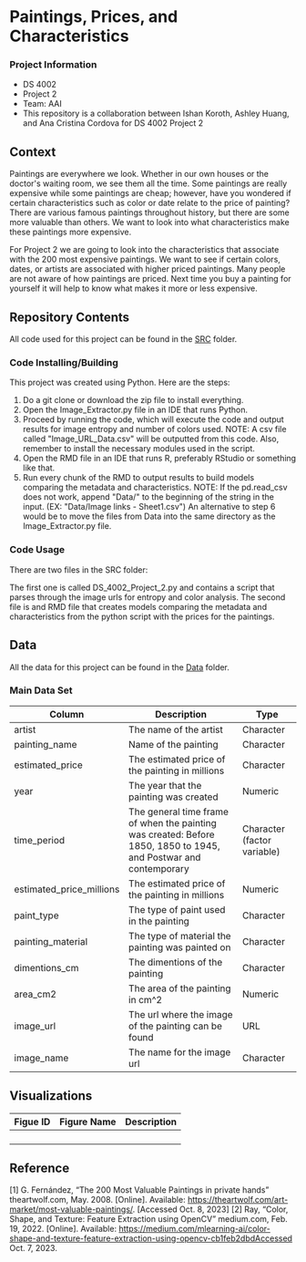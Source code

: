 # Paintings, Prices, and Characteristics

### Project Information
  - DS 4002
  - Project 2
  - Team: AAI
  - This repository is a collaboration between Ishan Koroth, Ashley Huang, and Ana Cristina Cordova for DS 4002 Project 2

## Context

Paintings are everywhere we look. Whether in our own houses or the doctor's waiting room, we see them all the time. Some paintings are really expensive while some paintings are cheap; however, have you wondered if certain characteristics such as color or date relate to the price of painting? There are various famous paintings throughout history, but there are some more valuable than others. We want to look into what characteristics make these paintings more expensive. 

For Project 2 we are going to look into the characteristics that associate with the 200 most expensive paintings. We want to see if certain colors, dates, or artists are associated with higher priced paintings. Many people are not aware of how paintings are priced. Next time you buy a painting for yourself it will help to know what makes it more or less expensive. 

## Repository Contents 
All code used for this project can be found in the [SRC](https://github.com/ik4vrb/ds-4002-team-aai-project-2/tree/main/SRC) folder.

### Code Installing/Building

This project was created using Python. Here are the steps:

1. Do a git clone or download the zip file to install everything.
2. Open the Image_Extractor.py file in an IDE that runs Python.
3. Proceed by running the code, which will execute the code and output results for image entropy and number of colors used.
NOTE: A csv file called "Image_URL_Data.csv" will be outputted from this code. Also, remember to install the necessary modules used in the script.
4. Open the RMD file in an IDE that runs R, preferably RStudio or something like that.
5. Run every chunk of the RMD to output results to build models comparing the metadata and characteristics.
NOTE: If the pd.read_csv does not work, append "Data/" to the beginning of the string in the input. (EX: "Data/Image links - Sheet1.csv")
An alternative to step 6 would be to move the files from Data into the same directory as the Image_Extractor.py file.

### Code Usage

There are two files in the SRC folder:

The first one is called DS_4002_Project_2.py and contains a script that parses through the image urls for entropy and color analysis.
The second file is and RMD file that creates models comparing the metadata and characteristics from the python script with the prices for the paintings.

## Data
All the data for this project can be found in the [Data](https://github.com/ik4vrb/ds-4002-team-aai-project-2/tree/main/Data) folder.

### Main Data Set

|    Column     |  Description  |   Type  |
| ------------- | ------------- |------------- |
|    artist     | The name of the artist| Character |
| painting_name | Name of the painting | Character |
|estimated_price| The estimated price of the painting in millions | Character |
|     year      | The year that the painting was created| Numeric |
|  time_period  | The general time frame of when the painting was created: Before 1850, 1850 to 1945, and Postwar and contemporary  | Character (factor variable) |
|estimated_price_millions | The estimated price of the painting in millions|  Numeric |
|  paint_type   | The type of paint used in the painting | Character |
|painting_material | The type of material the painting was painted on | Character |
|  dimentions_cm | The dimentions of the painting  | Character |
|  area_cm2     | The area of the painting in cm^2 | Numeric |
|  image_url    | The url where the image of the painting can be found | URL |
|  image_name   | The name for the image url | Character |



## Visualizations 

|    Figue ID     |  Figure Name  |  Description  |
| ----------------| ------------- | ------------- |
|               |  | |
|                | | |
|               | ||
|                |  |


## Reference
[1] G. Fernández, “The 200 Most Valuable Paintings in private hands” theartwolf.com, May. 2008. [Online]. Available: https://theartwolf.com/art-market/most-valuable-paintings/. [Accessed Oct. 8, 2023]
[2] Ray, “Color, Shape, and Texture: Feature Extraction using OpenCV” medium.com, Feb. 19, 2022. [Online]. Available: https://medium.com/mlearning-ai/color-shape-and-texture-feature-extraction-using-opencv-cb1feb2dbdAccessed Oct. 7, 2023.
